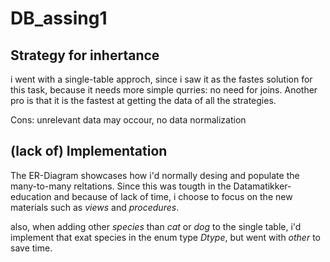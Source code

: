 # DB_assing1



## Strategy for inhertance

i went with a single-table approch, since i saw it as the fastes solution for this task,
because it needs more simple qurries: no need for joins. Another pro is that it is the fastest at
getting the data of all the strategies.

Cons: unrelevant data may occour, no data normalization    


## (lack of) Implementation

The ER-Diagram showcases how i'd normally desing and populate the many-to-many reltations. Since this was tougth in the Datamatikker-education
and because of lack of time, i choose to focus on the new materials such as *views* and *procedures*.

also, when adding other *species* than *cat* or *dog* to the single table, i'd implement that exat species in the enum type *Dtype*, but went with *other* 
to save time.